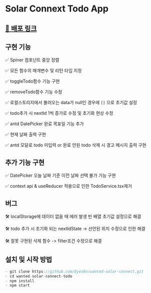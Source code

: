 # Solar Connext Todo App

## [🔗 배포 링크](https://solar-connect-todo-app.netlify.app)

## 구현 기능

✅ Spiner 컴포넌트 중앙 정렬

✅ 모든 함수의 매개변수 및 리턴 타입 지정

✅ toggleTodo함수 기능 구현

✅ removeTodo함수 기능 수정

✅ 로컬스토리지에서 불러오는 data가 null인 경우에 `[]` 으로 초기값 설정

✅ todo추가 시 nextId 1씩 증가로 수정 및 초기화 현상 수정

✅ antd DatePicker 완료 목표일 기능 추가

✅ 현재 날짜 출력 구현

✅ antd 모달로 todo 미입력 or 완료 안된 todo 삭제 시 경고 메시지 출력 구현


## 추가 기능 구현

✅ DatePicker 오늘 날짜 기준 이전 날짜 선택 불가 기능 구현

✅ context api & useReducer 적용으로 인한 TodoService.tsx제거


## 버그

🛠 localStorage에 데이터 없을 때 에러 발생 빈 배열 초기값 설정으로 해결

🛠 todo 추가 시 초기화 되는 nextIdState -> 선언된 위치 수정으로 인한 해결

🛠 잘못 구현된 삭제 함수 -> filter조건 수정으로 해결

## 설치 및 시작 방법

```js
- git clone https://github.com/Eyes0n/wanted-solar-connect.git
- cd wanted-solar-connect-todo
- npm install
- npm start
```
